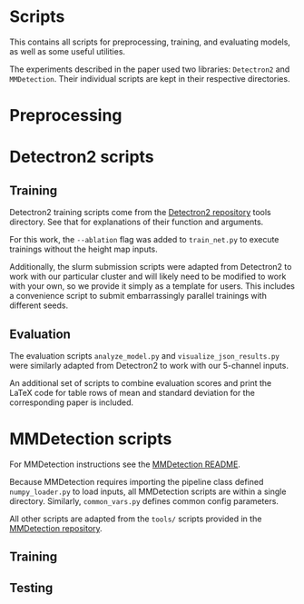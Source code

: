 # Scripts

This contains all scripts for preprocessing, training, and evaluating models, as well as some useful utilities.

The experiments described in the paper used two libraries: `Detectron2` and `MMDetection`.
Their individual scripts are kept in their respective directories.

# Preprocessing

# Detectron2 scripts

## Training

Detectron2 training scripts come from the [Detectron2 repository](https://github.com/facebookresearch/detectron2) tools directory.
See that for explanations of their function and arguments.

For this work, the `--ablation` flag was added to `train_net.py` to execute trainings without the height map inputs.

Additionally, the slurm submission scripts were adapted from Detectron2 to work with our particular cluster and will likely need to be
modified to work with your own, so we provide it simply as a template for users.
This includes a convenience script to submit embarrassingly parallel trainings with different seeds.

## Evaluation

The evaluation scripts `analyze_model.py` and `visualize_json_results.py` were similarly adapted from Detectron2 to work with our 5-channel inputs.

An additional set of scripts to combine evaluation scores and print the LaTeX code for table rows of mean and standard
deviation for the corresponding paper is included.


# MMDetection scripts

For MMDetection instructions see the [MMDetection README](mmdet/README.md).

Because MMDetection requires importing the pipeline class defined `numpy_loader.py` to load inputs,
all MMDetection scripts are within a single directory.
Similarly, `common_vars.py` defines common config parameters.

All other scripts are adapted from the `tools/` scripts provided in the [MMDetection repository](https://github.com/open-mmlab/mmdetection).


## Training


## Testing


